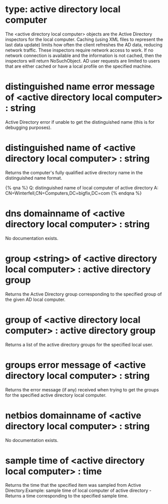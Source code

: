 # type: active directory local computer

The &lt;active directory local computer&gt; objects are the Active Directory inspectors for the local computer. Caching (using XML files to represent the last data update) limits how often the client refreshes the AD data, reducing network traffic. These inspectors require network access to work. If no network connection is available and the information is not cached, then the inspectors will return NoSuchObject. AD user requests are limited to users that are either cached or have a local profile on the specified machine.

# distinguished name error message of &lt;active directory local computer&gt; : string

Active Directory error if unable to get the distinguished name (this is for debugging purposes).

# distinguished name of &lt;active directory local computer&gt; : string

Returns the computer&#39;s fully qualified active directory name in the distinguished name format.

{% qna %}
Q: distinguished name of local computer of active directory
A: CN=Winterfell,CN=Computers,DC=bigfix,DC=com
{% endqna %}

# dns domainname of &lt;active directory local computer&gt; : string

No documentation exists.

# group &lt;string&gt; of &lt;active directory local computer&gt; : active directory group

Returns the Active Directory group corresponding to the specified group of the given AD local computer.

# group of &lt;active directory local computer&gt; : active directory group

Returns a list of the active directory groups for the specified local user.

# groups error message of &lt;active directory local computer&gt; : string

Returns the error message (if any) received when trying to get the groups for the specified active directory local computer.

# netbios domainname of &lt;active directory local computer&gt; : string

No documentation exists.

# sample time of &lt;active directory local computer&gt; : time

Returns the time that the specified item was sampled from Active Directory.Example: sample time of local computer of active directory - Returns a time corresponding to the specified sample time.

